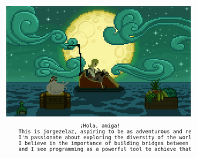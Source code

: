 <div align="center">
  <img src="https://raw.githubusercontent.com/jorgezelaz/jorgezelaz/main/monkeyisland.webp" alt="MonkeyIsland<3">
  <br>
  <pre> ¡Hola, amiga!
    This is jorgezelaz, aspiring to be as adventurous and resourceful as my childhood crush up there.
    I'm passionate about exploring the diversity of the world, both online and offline. 
    I believe in the importance of building bridges between different communities and cultures, 
    and I see programming as a powerful tool to achieve that.</pre>
</div>
